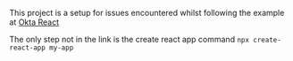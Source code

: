This project is a setup for issues encountered whilst following the example at [Okta React](https://developer.okta.com/code/react/okta_react/)

The only step not in the link is the create react app command
``npx create-react-app my-app``
